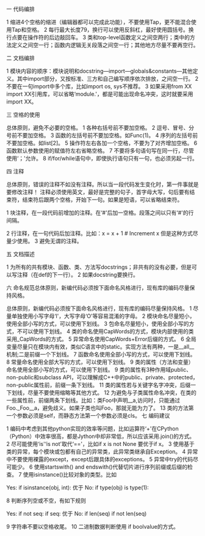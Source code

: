 一 代码编排

1 缩进4个空格的缩进（编辑器都可以完成此功能），不要使用Tap，更不能混合使用Tap和空格。
2 每行最大长度79，换行可以使用反斜杠，最好使用圆括号。换行点要在操作符的后边敲回车。
3 类和top-level函数定义之间空两行；类中的方法定义之间空一行；函数内逻辑无关段落之间空一行；其他地方尽量不要再空行。

二 文档编排

1 模块内容的顺序：模块说明和docstring—import—globals&constants—其他定义。其中import部分，又按标准、三方和自己编写顺序依次排放，之间空一行。
2 不要在一句import中多个库，比如import os, sys不推荐。
3 如果采用from XX import XX引用库，可以省略‘module.'，都是可能出现命名冲突，这时就要采用import XX。

三 空格的使用

总体原则，避免不必要的空格。
1 各种右括号前不要加空格。
2 逗号、冒号、分号前不要加空格。
3 函数的左括号前不要加空格。如Func(1)。
4 序列的左括号前不要加空格。如list[2]。
5 操作符左右各加一个空格，不要为了对齐增加空格。
6 函数默认参数使用的赋值符左右省略空格。
7 不要将多句语句写在同一行，尽管使用‘；'允许。
8 if/for/while语句中，即使执行语句只有一句，也必须另起一行。

四 注释

总体原则，错误的注释不如没有注释。所以当一段代码发生变化时，第一件事就是要修改注释！
注释必须使用英文，最好是完整的句子，首字母大写，句后要有结束符，结束符后跟两个空格，开始下一句。如果是短语，可以省略结束符。

1 块注释，在一段代码前增加的注释。在‘#'后加一空格。段落之间以只有‘#'的行间隔。

2 行注释，在一句代码后加注释。比如：x = x + 1 # Increment x
但是这种方式尽量少使用。
3 避免无谓的注释。

五 文档描述

1 为所有的共有模块、函数、类、方法写docstrings；非共有的没有必要，但是可以写注释（在def的下一行）。
2 如果docstring要换行。

六 命名规范总体原则，新编代码必须按下面命名风格进行，现有库的编码尽量保持风格。

总体原则，新编代码必须按下面命名风格进行，现有库的编码尽量保持风格。
1 尽量单独使用小写字母‘l'，大写字母‘O'等容易混淆的字母。
2 模块命名尽量短小，使用全部小写的方式，可以使用下划线。
3 包命名尽量短小，使用全部小写的方式，不可以使用下划线。
4 类的命名使用CapWords的方式，模块内部使用的类采用_CapWords的方式。
5 异常命名使用CapWords+Error后缀的方式。
6 全局变量尽量只在模块内有效，类似C语言中的static。实现方法有两种，一是__all__机制;二是前缀一个下划线。
7 函数命名使用全部小写的方式，可以使用下划线。
8 常量命名使用全部大写的方式，可以使用下划线。
9 类的属性（方法和变量）命名使用全部小写的方式，可以使用下划线。
9 类的属性有3种作用域public、non-public和subclass API，可以理解成C++中的public、private、protected，non-public属性前，前缀一条下划线。
11 类的属性若与关键字名字冲突，后缀一下划线，尽量不要使用缩略等其他方式。
12 为避免与子类属性命名冲突，在类的一些属性前，前缀两条下划线。比如：类Foo中声明__a,访问时，只能通过Foo._Foo__a，避免歧义。如果子类也叫Foo，那就无能为力了。
13 类的方法第一个参数必须是self，而静态方法第一个参数必须是cls。
七 编码建议

1 编码中考虑到其他python实现的效率等问题，比如运算符‘+'在CPython（Python）中效率很高，都是Jython中却非常低，所以应该采用.join()的方式。
2 尽可能使用‘is'‘is not'取代‘=='，比如if x is not None 要优于if x。
3 使用基于类的异常，每个模块或包都有自己的异常类，此异常类继承自Exception。
4 异常中不要使用裸露的except，except后跟具体的exceptions。
5 异常中try的代码尽可能少。
6 使用startswith() and endswith()代替切片进行序列前缀或后缀的检查。
7 使用isinstance()比较对象的类型。比如

Yes: if isinstance(obj, int): 优于
No: if type(obj) is type(1):

8 判断序列空或不空，有如下规则

Yes: if not seq:
if seq:
优于
No: if len(seq)
if not len(seq)

9 字符串不要以空格收尾。
10 二进制数据判断使用 if boolvalue的方式。
